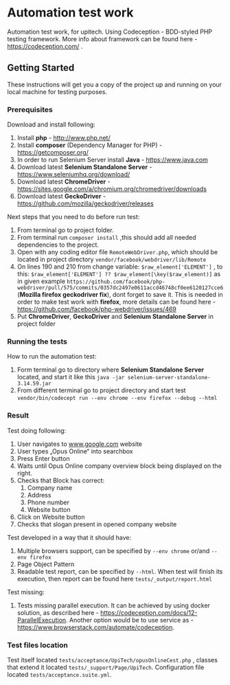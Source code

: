 Automation test work
=======

Automation test work, for upitech. 
Using Codeception - BDD-styled PHP testing framework. More info about framework can be found here - https://codeception.com/ . 

## Getting Started

These instructions will get you a copy of the project 
up and running on your local machine for testing purposes. 

### Prerequisites

Download and install following:

  1. Install **php** - http://www.php.net/
  2. Install **composer** (Dependency Manager for PHP) - https://getcomposer.org/ 
  3. In order to run Selenium Server install **Java** - https://www.java.com
  4. Download latest **Selenium Standalone Server** - https://www.seleniumhq.org/download/
  5. Download latest **ChromeDriver** - https://sites.google.com/a/chromium.org/chromedriver/downloads
  6. Download latest **GeckoDriver** - https://github.com/mozilla/geckodriver/releases 

Next steps that you need to do before run test:
    
   1. From terminal go to project folder.
   2. From terminal run `composer install` ,this should add all needed dependencies to the project.
   3. Open with any coding editor file `RemoteWebDriver.php`, which should be located in project directory `vendor/facebook/webdriver/lib/Remote`
   4. On lines 190 and 210 from change variable: `$raw_element['ELEMENT']` 
   , to this: `$raw_element['ELEMENT'] ?? $raw_element[\key($raw_element)]` 
   as in given example `https://github.com/facebook/php-webdriver/pull/575/commits/0357dc2497e0611accd46748cf0ee6120127cce6`
   (**Mozilla firefox geckodriver fix**), dont forget to save it. 
   This is needed in order to make test work with **firefox**, more details can be found here - https://github.com/facebook/php-webdriver/issues/469
   5. Put **ChromeDriver**, **GeckoDriver** and **Selenium Standalone Server** in project folder
   
### Running the tests

How to run the automation test:

   1. Form terminal go to directory where **Selenium Standalone Server** 
   located, and start it like this
   `java -jar selenium-server-standalone-3.14.59.jar` 
   2. From different terminal go to project directory 
   and start test `vendor/bin/codecept run --env chrome --env firefox --debug --html`


### Result

Test doing following:
 1. User navigates to www.google.com website
 2. User types „Opus Online“ into searchbox
 3. Press Enter button
 4. Waits until Opus Online company overview block being displayed on the right.
 5. Checks that Block has correct:
    1. Company name
    2. Address
    3. Phone number
    4. Website button
 6. Click on Website button
 7. Checks that slogan present in opened company website

Test developed in a way that it should have:

   1. Multiple browsers support, can be specified by 
   `--env chrome` or/and `--env firefox`
   2. Page Object Pattern
   3. Readable test report, can be specified by `--html`. 
   When test will finish its execution, 
   then report can be found here `tests/_output/report.html`
   
Test missing:
  1. Tests missing parallel execution. It can be achieved by using docker solution,
   as described here - https://codeception.com/docs/12-ParallelExecution.
   Another option would be to use service as - https://www.browserstack.com/automate/codeception.
   
### Test files location

Test itself located `tests/acceptance/UpiTech/opusOnlineCest.php` 
, classes that extend it located `tests/_support/Page/UpiTech`. 
Configuration file located `tests/acceptance.suite.yml`.
